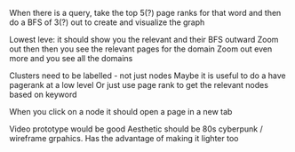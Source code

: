When there is a query, take the top 5(?) page ranks for that word
    and then do a BFS of 3(?) out to create and visualize the graph

Lowest leve: it should show you the relevant and their BFS outward
    Zoom out then then you see the relevant pages for the domain
    Zoom out even more and you see all the domains

Clusters need to be labelled - not just nodes
    Maybe it is useful to do a have pagerank at a low level
    Or just use page rank to get the relevant nodes based on keyword

When you click on a node it should open a page in a new tab

Video prototype would be good
Aesthetic should be 80s cyberpunk / wireframe grpahics. Has the advantage of making it lighter too